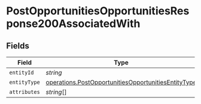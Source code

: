 # PostOpportunitiesOpportunitiesResponse200AssociatedWith


## Fields

| Field                                                                                                                      | Type                                                                                                                       | Required                                                                                                                   | Description                                                                                                                |
| -------------------------------------------------------------------------------------------------------------------------- | -------------------------------------------------------------------------------------------------------------------------- | -------------------------------------------------------------------------------------------------------------------------- | -------------------------------------------------------------------------------------------------------------------------- |
| `entityId`                                                                                                                 | *string*                                                                                                                   | :heavy_minus_sign:                                                                                                         | N/A                                                                                                                        |
| `entityType`                                                                                                               | [operations.PostOpportunitiesOpportunitiesEntityType](../../models/operations/postopportunitiesopportunitiesentitytype.md) | :heavy_minus_sign:                                                                                                         | N/A                                                                                                                        |
| `attributes`                                                                                                               | *string*[]                                                                                                                 | :heavy_minus_sign:                                                                                                         | N/A                                                                                                                        |